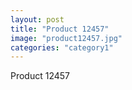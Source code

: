 ```yaml
---
layout: post
title: "Product 12457"
image: "product12457.jpg"
categories: "category1"
---
```

Product 12457
